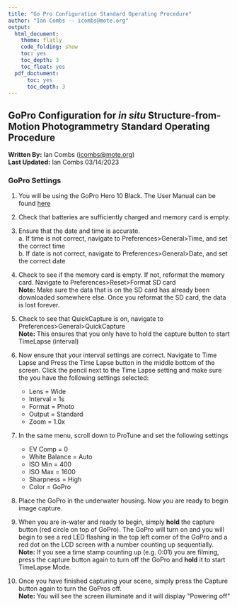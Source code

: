 ```yaml
---
title: "Go Pro Configuration Standard Operating Procedure"
author: "Ian Combs -- icombs@mote.org"
output:
  html_document:
    theme: flatly
    code_folding: show
    toc: yes
    toc_depth: 3
    toc_float: yes
  pdf_doctument:
      toc: yes
      toc_depth: 3
---
```





## GoPro Configuration for *in situ* Structure-from-Motion Photogrammetry Standard Operating Procedure<br>
**Written By:** Ian Combs (icombs@mote.org)<br>
**Last Updated:** Ian Combs 03/14/2023

### **GoPro Settings**

1. You will be using the GoPro Hero 10 Black. The User Manual can be found [here](https://gopro.com/content/dam/help/hero10-black/manuals/HERO10Black_UM_ENG_REVB.pdf)

2. Check that batteries are sufficiently charged and memory card is empty.

3. Ensure that the date and time is accurate.<br>
  a. If time is not correct, navigate to Preferences>General>Time, and set the correct time<br>
  b. If date is not correct, navigate to Preferences>General>Date, and set the correct date

4. Check to see if the memory card is empty. If not, reformat the memory card. Navigate to Preferences>Reset>Format SD card<br>
  **Note:** Make sure the data that is on the SD card has already been downloaded somewhere else. Once you reformat the SD card, the data is lost forever.

5. Check to see that QuickCapture is on, navigate to Preferences>General>QuickCapture<br>
  **Note:** This ensures that you only have to hold the capture button to start TimeLapse (interval)

6. Now ensure that your interval settings are correct. Navigate to Time Lapse and Press the Time Lapse button in the middle bottom of the screen. Click the pencil next to the Time Lapse setting and make sure the you have the following settings selected:
    * Lens = Wide<br>
    * Interval = 1s<br>
    * Format = Photo<br>
    * Output = Standard<br>
    * Zoom = 1.0x

7. In the same menu, scroll down to ProTune and set the following settings
    * EV Comp = 0<br>
    * White Balance = Auto<br>
    * ISO Min = 400<br>
    * ISO Max = 1600<br>
    * Sharpness = High<br>
    * Color = GoPro

8. Place the GoPro in the underwater housing. Now you are ready to begin image capture.

9. When you are in-water and ready to begin, simply **hold** the capture button (red circle on top of GoPro). The GoPro will turn on and you will begin to see a red LED flashing in the top left corner of the GoPro and a red dot on the LCD screen with a number counting up sequentially.<br>
  **Note:** If you see a time stamp counting up  (e.g. 0:01) you are filming, press the capture button again to turn off the GoPro and **hold** it to start TimeLapse Mode.

10. Once you have finished capturing your scene, simply press the Capture button again to turn the GoPros off.<br>
  **Note:** You will see the screen illuminate and it will display "Powering off"
